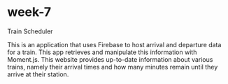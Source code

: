 # week-7 

Train Scheduler 


This is an application that uses Firebase to host arrival and departure data for a train. This app retrieves and manipulate this information with Moment.js. This website provides up-to-date information about various trains, namely their arrival times and how many minutes remain until they arrive at their station.
